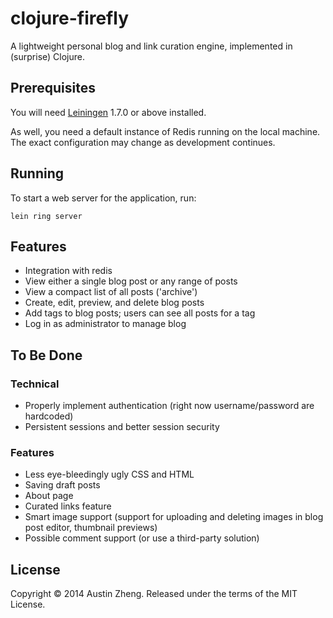 # clojure-firefly

A lightweight personal blog and link curation engine, implemented in (surprise) Clojure.

## Prerequisites

You will need [Leiningen][1] 1.7.0 or above installed.

As well, you need a default instance of Redis running on the local machine. The exact configuration may change as development continues.

[1]: https://github.com/technomancy/leiningen

## Running

To start a web server for the application, run:

    lein ring server

## Features

- Integration with redis
- View either a single blog post or any range of posts
- View a compact list of all posts ('archive')
- Create, edit, preview, and delete blog posts
- Add tags to blog posts; users can see all posts for a tag
- Log in as administrator to manage blog

## To Be Done

### Technical

- Properly implement authentication (right now username/password are hardcoded)
- Persistent sessions and better session security

### Features

- Less eye-bleedingly ugly CSS and HTML
- Saving draft posts
- About page
- Curated links feature
- Smart image support (support for uploading and deleting images in blog post editor, thumbnail previews)
- Possible comment support (or use a third-party solution)

## License

Copyright © 2014 Austin Zheng. Released under the terms of the MIT License.
